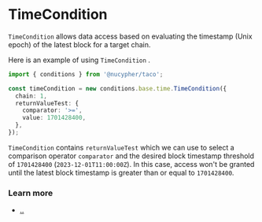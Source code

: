 # TimeCondition

`TimeCondition` allows data access based on evaluating the timestamp (Unix epoch) of the latest block for a target chain.

Here is an example of using  `TimeCondition` .

```typescript
import { conditions } from '@nucypher/taco';

const timeCondition = new conditions.base.time.TimeCondition({
  chain: 1,
  returnValueTest: {
    comparator: '>=',
    value: 1701428400,
  },
});

```

`TimeCondition` contains `returnValueTest` which we can use to select a comparison operator `comparator` and the desired block timestamp threshold of `1701428400` (`2023-12-01T11:00:00Z`). In this case, access won't be granted until the latest block timestamp is greater than or equal to `1701428400`.

### Learn more&#x20;

* [..](../ "mention")

